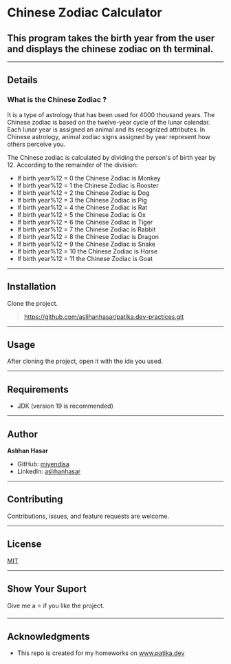 # Chinese Zodiac Calculator
## This program takes the birth year from the user and displays the chinese zodiac on th terminal.

--- 

## Details
### What is the Chinese Zodiac ?

It is a type of astrology that has been used for 4000 thousand years.
The Chinese zodiac is based on the twelve-year cycle of the lunar calendar. 
Each lunar year is assigned an animal and its recognized attributes.
In Chinese astrology, animal zodiac signs assigned by year represent
how others perceive you.

The Chinese zodiac is calculated by dividing the person's of birth 
year by 12. According to the remainder of the division:
* If birth year%12 = 0 the Chinese Zodiac is Monkey
* If birth year%12 = 1 the Chinese Zodiac is Rooster
* If birth year%12 = 2 the Chinese Zodiac is Dog
* If birth year%12 = 3 the Chinese Zodiac is Pig
* If birth year%12 = 4 the Chinese Zodiac is Rat
* If birth year%12 = 5 the Chinese Zodiac is Ox
* If birth year%12 = 6 the Chinese Zodiac is Tiger
* If birth year%12 = 7 the Chinese Zodiac is Rabbit
* If birth year%12 = 8 the Chinese Zodiac is Dragon
* If birth year%12 = 9 the Chinese Zodiac is Snake
* If birth year%12 = 10 the Chinese Zodiac is Horse
* If birth year%12 = 11 the Chinese Zodiac is Goat


---

## Installation
Clone the project.
> https://github.com/aslihanhasar/patika.dev-practices.git

---

## Usage
After cloning the project, open it with the ide you used.

---

## Requirements
* JDK (version 19 is recommended)

---

## Author
**Aslıhan Hasar**

* GitHub: [miyendisa](https://github.com/miyendisa)
* LinkedIn: [aslıhanhasar](https://www.linkedin.com/in/asl%C4%B1hanhasar
  )
---

## Contributing
Contributions, issues, and feature requests are welcome.

---

## License

[MIT](https://choosealicense.com/licenses/mit/)

---

## Show Your Suport
Give me a &#11088; if you like the project.

---

## Acknowledgments
* This repo is created for my homeworks on www.patika.dev